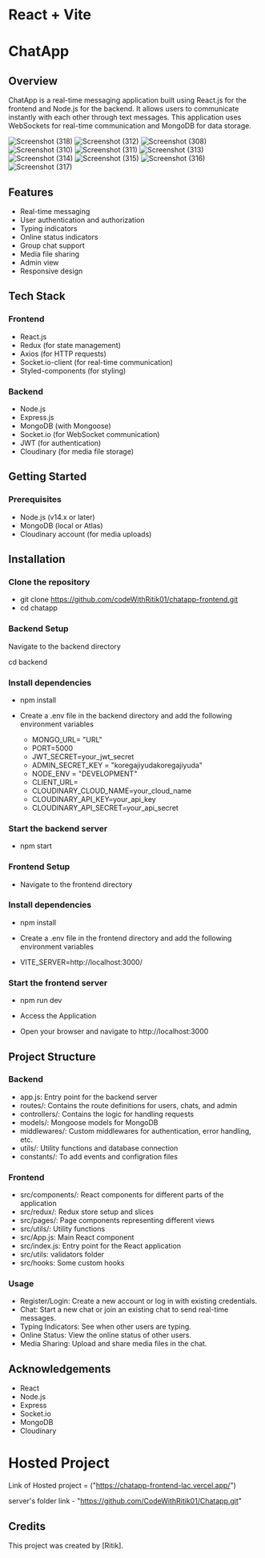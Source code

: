 # React + Vite

# ChatApp

## Overview
ChatApp is a real-time messaging application built using React.js for the frontend and Node.js for the backend. It allows users to communicate instantly with each other through text messages. This application uses WebSockets for real-time communication and MongoDB for data storage.



![Screenshot (318)](https://github.com/CodeWithRitik01/chatapp-frontend/assets/141724500/bf43ceed-6e47-4aa1-b27c-07d4f2539c5d)
![Screenshot (312)](https://github.com/CodeWithRitik01/chatapp-frontend/assets/141724500/ebc93992-82e0-4882-851c-d124543e0859)
![Screenshot (308)](https://github.com/CodeWithRitik01/chatapp-frontend/assets/141724500/da1c8d16-fa7f-4517-8392-f6e13f155eaf)
![Screenshot (310)](https://github.com/CodeWithRitik01/chatapp-frontend/assets/141724500/9c5be414-c0a8-489b-97f2-eea2dd4edc70)
![Screenshot (311)](https://github.com/CodeWithRitik01/chatapp-frontend/assets/141724500/29a80b99-ac79-421b-a6e7-6f9c2e95f1dc)
![Screenshot (313)](https://github.com/CodeWithRitik01/chatapp-frontend/assets/141724500/5cd17160-b323-4aa7-acfb-8e68bf8a4f13)
![Screenshot (314)](https://github.com/CodeWithRitik01/chatapp-frontend/assets/141724500/a77825ce-de30-4635-a73c-d7f352b8f043)
![Screenshot (315)](https://github.com/CodeWithRitik01/chatapp-frontend/assets/141724500/ad913cb1-0266-441b-83b6-c109c516a9bd)
![Screenshot (316)](https://github.com/CodeWithRitik01/chatapp-frontend/assets/141724500/03726626-b2a7-4c03-a341-bf2fcc26fd50)
![Screenshot (317)](https://github.com/CodeWithRitik01/chatapp-frontend/assets/141724500/49d5d503-9912-4da4-aec2-f3bca1490c45)



## Features

* Real-time messaging
* User authentication and authorization
* Typing indicators
* Online status indicators
* Group chat support
* Media file sharing
* Admin view
* Responsive design

## Tech Stack

### Frontend

* React.js
* Redux (for state management)
* Axios (for HTTP requests)
* Socket.io-client (for real-time communication)
* Styled-components (for styling)
  
### Backend

* Node.js
* Express.js
* MongoDB (with Mongoose)
* Socket.io (for WebSocket communication)
* JWT (for authentication)
* Cloudinary (for media file storage)

## Getting Started
### Prerequisites
* Node.js (v14.x or later)
* MongoDB (local or Atlas)
* Cloudinary account (for media uploads)

## Installation
### Clone the repository

* git clone https://github.com/codeWithRitik01/chatapp-frontend.git
* cd chatapp


### Backend Setup

Navigate to the backend directory

cd backend

### Install dependencies

* npm install

* Create a .env file in the backend directory and add the following environment variables

    * MONGO_URL= "URL"
    * PORT=5000
    * JWT_SECRET=your_jwt_secret
    * ADMIN_SECRET_KEY = "koregajiyudakoregajiyuda"
    * NODE_ENV = "DEVELOPMENT"
    * CLIENT_URL=
    * CLOUDINARY_CLOUD_NAME=your_cloud_name
    * CLOUDINARY_API_KEY=your_api_key
    * CLOUDINARY_API_SECRET=your_api_secret


### Start the backend server

* npm start

### Frontend Setup

* Navigate to the frontend directory

### Install dependencies

* npm install

* Create a .env file in the frontend directory and add the following environment variables

* VITE_SERVER=http://localhost:3000/

### Start the frontend server

* npm run dev

* Access the Application

* Open your browser and navigate to http://localhost:3000

## Project Structure
### Backend
* app.js: Entry point for the backend server
* routes/: Contains the route definitions for users, chats, and admin
* controllers/: Contains the logic for handling requests
* models/: Mongoose models for MongoDB
* middlewares/: Custom middlewares for authentication, error handling, etc.
* utils/: Utility functions and database connection
* constants/: To add events and configration files


### Frontend
* src/components/: React components for different parts of the application
* src/redux/: Redux store setup and slices
* src/pages/: Page components representing different views
* src/utils/: Utility functions
* src/App.js: Main React component
* src/index.js: Entry point for the React application
* src/utils: validators folder
* src/hooks: Some custom hooks


### Usage
* Register/Login: Create a new account or log in with existing credentials.
* Chat: Start a new chat or join an existing chat to send real-time messages.
* Typing Indicators: See when other users are typing.
* Online Status: View the online status of other users.
* Media Sharing: Upload and share media files in the chat.


## Acknowledgements
* React
* Node.js
* Express
* Socket.io
* MongoDB
* Cloudinary

# Hosted Project
Link of Hosted project = ("https://chatapp-frontend-lac.vercel.app/")

server's folder link - "https://github.com/CodeWithRitik01/Chatapp.git"

## Credits

This project was created by [Ritik].
